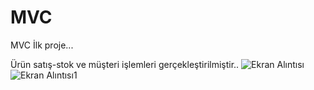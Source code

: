 # MVC

MVC İlk proje...

Ürün satış-stok ve müşteri işlemleri gerçekleştirilmiştir..
![Ekran Alıntısı](https://user-images.githubusercontent.com/62338386/124158650-dbac6e80-daa2-11eb-813f-32e7bddab33a.JPG)
![Ekran Alıntısı1](https://user-images.githubusercontent.com/62338386/124158662-dea75f00-daa2-11eb-9c77-ed99117a1d9a.JPG)
